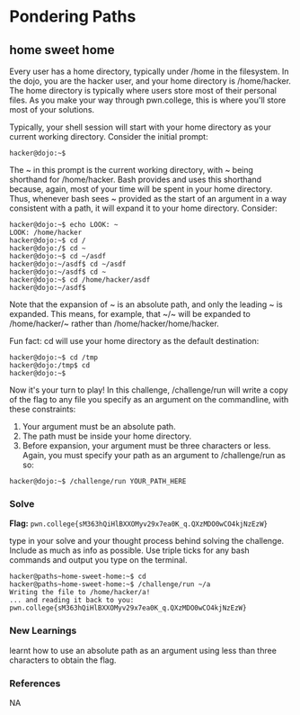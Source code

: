 # Pondering Paths

## home sweet home
Every user has a home directory, typically under /home in the filesystem. In the dojo, you are the hacker user, and your home directory is /home/hacker. The home directory is typically where users store most of their personal files.
As you make your way through pwn.college, this is where you'll store most of your solutions.

Typically, your shell session will start with your home directory as your current working directory. Consider the initial prompt:
```
hacker@dojo:~$
```
The ~ in this prompt is the current working directory, with ~ being shorthand for /home/hacker. Bash provides and uses this shorthand because, again, most of your time will be spent in your home directory. 
Thus, whenever bash sees ~ provided as the start of an argument in a way consistent with a path, it will expand it to your home directory. Consider:
```
hacker@dojo:~$ echo LOOK: ~
LOOK: /home/hacker
hacker@dojo:~$ cd /
hacker@dojo:/$ cd ~
hacker@dojo:~$ cd ~/asdf
hacker@dojo:~/asdf$ cd ~/asdf
hacker@dojo:~/asdf$ cd ~
hacker@dojo:~$ cd /home/hacker/asdf
hacker@dojo:~/asdf$
```
Note that the expansion of ~ is an absolute path, and only the leading ~ is expanded. This means, for example, that ~/~ will be expanded to /home/hacker/~ rather than /home/hacker/home/hacker.

Fun fact: cd will use your home directory as the default destination:
```
hacker@dojo:~$ cd /tmp
hacker@dojo:/tmp$ cd
hacker@dojo:~$
```
Now it's your turn to play! In this challenge, /challenge/run will write a copy of the flag to any file you specify as an argument on the commandline, with these constraints:

1. Your argument must be an absolute path.
2. The path must be inside your home directory.
3. Before expansion, your argument must be three characters or less.
Again, you must specify your path as an argument to /challenge/run as so:
```
hacker@dojo:~$ /challenge/run YOUR_PATH_HERE
```
### Solve
**Flag:** `pwn.college{sM363hQiHlBXXOMyv29x7ea0K_q.QXzMDO0wCO4kjNzEzW}`

type in your solve and your thought process behind solving the challenge. Include as much as info as possible. Use triple ticks for any bash commands and output you type on the terminal.

```
hacker@paths~home-sweet-home:~$ cd
hacker@paths~home-sweet-home:~$ /challenge/run ~/a
Writing the file to /home/hacker/a!
... and reading it back to you:
pwn.college{sM363hQiHlBXXOMyv29x7ea0K_q.QXzMDO0wCO4kjNzEzW}
```

### New Learnings
learnt how to use an absolute path as an argument using less than three characters to obtain the flag.

### References 
NA
